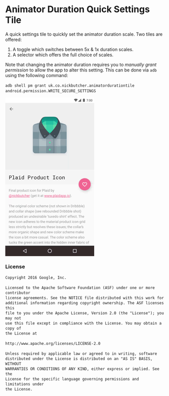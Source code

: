 # Animator Duration Quick Settings Tile

A quick settings tile to quickly set the animator duration scale. Two tiles are offered:

1. A toggle which switches between 5x & 1x duration scales.
2. A selector which offers the full choice of scales.

Note that changing the animator duration requires you to *manually grant permission* to allow the app to alter this setting. This can be done via `adb` using the following command:

`adb shell pm grant uk.co.nickbutcher.animatordurationtile android.permission.WRITE_SECURE_SETTINGS`


<img src="screenshots/duration_scale_toggle_demo.gif" align="middle">


### License


```
Copyright 2016 Google, Inc.

Licensed to the Apache Software Foundation (ASF) under one or more contributor
license agreements. See the NOTICE file distributed with this work for
additional information regarding copyright ownership. The ASF licenses this
file to you under the Apache License, Version 2.0 (the "License"); you may not
use this file except in compliance with the License. You may obtain a copy of
the License at

http://www.apache.org/licenses/LICENSE-2.0

Unless required by applicable law or agreed to in writing, software
distributed under the License is distributed on an "AS IS" BASIS, WITHOUT
WARRANTIES OR CONDITIONS OF ANY KIND, either express or implied. See the
License for the specific language governing permissions and limitations under
the License.
```
